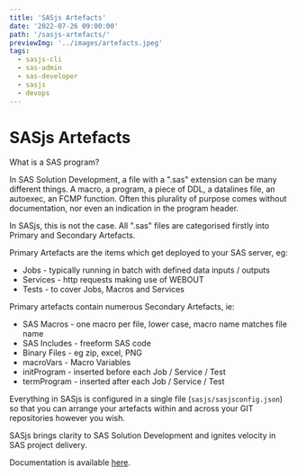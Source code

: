 ```yaml
---
title: 'SASjs Artefacts'
date: '2022-07-26 09:00:00'
path: '/sasjs-artefacts/'
previewImg: '../images/artefacts.jpeg'
tags:
  - sasjs-cli
  - sas-admin
  - sas-developer
  - sasjs
  - devops
---
```


# SASjs Artefacts

What is a SAS program?

In SAS Solution Development, a file with a ".sas" extension can be many different things. A macro, a program, a piece of DDL, a datalines file, an autoexec, an FCMP function.  Often this plurality of purpose comes without documentation, nor even an indication in the program header.

In SASjs, this is not the case.  All ".sas" files are categorised firstly into Primary and Secondary Artefacts.

Primary Artefacts are the items which get deployed to your SAS server, eg:

* Jobs - typically running in batch with defined data inputs / outputs
* Services - http requests making use of WEBOUT
* Tests - to cover Jobs, Macros and Services

Primary artefacts contain numerous Secondary Artefacts, ie:

* SAS Macros - one macro per file, lower case, macro name matches file name
* SAS Includes - freeform SAS code
* Binary Files - eg zip, excel, PNG
* macroVars - Macro Variables
* initProgram - inserted before each Job / Service / Test
* termProgram - inserted after each Job / Service / Test

Everything in SASjs is configured in a single file (`sasjs/sasjsconfig.json`) so that you can arrange your artefacts within and across your GIT repositories however you wish.

SASjs brings clarity to SAS Solution Development and ignites velocity in SAS project delivery.

Documentation is available [here](https://cli.sasjs.io/artefacts/).


